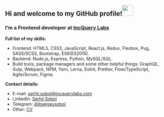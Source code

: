 ## Hi and welcome to my GitHub profile!<img src="https://c.tenor.com/l87lqcSylKgAAAAM/hi-hello.gif" width="35px" />

### I’m a Frontend developer at [IncQuery Labs](https://github.com/IncQueryLabs) <img src="https://avatars.githubusercontent.com/u/9496577?s=200&v=4" width="13px" height="13px"/>

**Full list of my skills:**
* Frontend: HTML5, CSS3, JavaScript, React.js, Redux, Flexbox, Pug, SASS/SCSS, Bootstrap, ES6(ES2015).
* Backend: Node.js, Express, Python, MySQL/SQL. 
* Build tools, package managers and some other helpful things: GraphQL, Gulp, Webpack, NPM, Yarn, Lerna, Eslint, Prettier, Flow/TypeScript, Agile/Scrum, Figma.

**Contact details:**
* E-mail: serhii.sobol@incquerylabs.com
* LinkedIn: [Serhii Sobol](https://www.linkedin.com/in/serhiisobol/) 
* Telegram: [@itsergeysobol](https://t.me/itsergeysobol) 
* Other: [CV](https://serhiisobol.simple.ink/)
